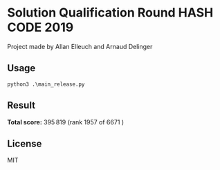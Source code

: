# Solution Qualification Round HASH CODE 2019
Project made by Allan Elleuch and Arnaud Delinger

## Usage

`python3 .\main_release.py`

  

## Result

**Total score:** 395 819 (rank 1957 of  6671 )

  

## License

MIT
